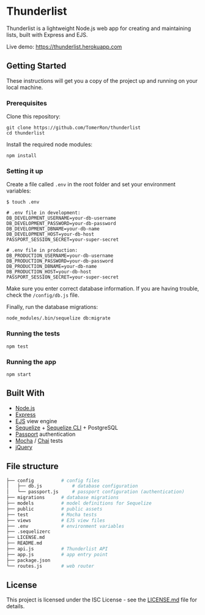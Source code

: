 # Thunderlist

Thunderlist is a lightweight Node.js web app for creating and maintaining lists, built with Express and EJS.

Live demo: https://thunderlist.herokuapp.com

## Getting Started

These instructions will get you a copy of the project up and running on your local machine.

### Prerequisites

Clone this repository:

```
git clone https://github.com/TomerRon/thunderlist
cd thunderlist
```

Install the required node modules:

```
npm install
```

### Setting it up

Create a file called `.env` in the root folder and set your environment variables:

```
$ touch .env

# .env file in development:
DB_DEVELOPMENT_USERNAME=your-db-username
DB_DEVELOPMENT_PASSWORD=your-db-password
DB_DEVELOPMENT_DBNAME=your-db-name
DB_DEVELOPMENT_HOST=your-db-host
PASSPORT_SESSION_SECRET=your-super-secret

# .env file in production:
DB_PRODUCTION_USERNAME=your-db-username
DB_PRODUCTION_PASSWORD=your-db-password
DB_PRODUCTION_DBNAME=your-db-name
DB_PRODUCTION_HOST=your-db-host
PASSPORT_SESSION_SECRET=your-super-secret
```

Make sure you enter correct database information. If you are having trouble, check the `/config/db.js` file.

Finally, run the database migrations:

```
node_modules/.bin/sequelize db:migrate
```

### Running the tests

```
npm test
```

### Running the app

```
npm start
```

## Built With

* [Node.js](https://nodejs.org)
* [Express](https://expressjs.com/)
* [EJS](http://ejs.co/) view engine
* [Sequelize](https://github.com/sequelize/sequelize) + [Sequelize CLI](https://github.com/sequelize/cli) + PostgreSQL
* [Passport](http://www.passportjs.org/) authentication
* [Mocha](https://mochajs.org/) / [Chai](http://www.chaijs.com/) tests
* [jQuery](https://jquery.com/)

## File structure

```bash
├── config          # config files
│   ├── db.js           # database configuration
│   └── passport.js     # passport configuration (authentication)
├── migrations      # database migrations
├── models          # model definitions for Sequelize
├── public          # public assets
├── test            # Mocha tests
├── views           # EJS view files
├── .env            # environment variables
├── .sequelizerc
├── LICENSE.md
├── README.md
├── api.js          # Thunderlist API
├── app.js          # app entry point
├── package.json
└── routes.js       # web router
```

## License

This project is licensed under the ISC License - see the [LICENSE.md](LICENSE.md) file for details.